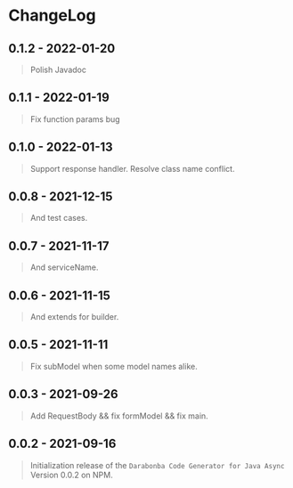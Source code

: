 # ChangeLog

## 0.1.2 - 2022-01-20
> Polish Javadoc

## 0.1.1 - 2022-01-19
> Fix function params bug

## 0.1.0 - 2022-01-13
> Support response handler.
> Resolve class name conflict.

## 0.0.8 - 2021-12-15
> And test cases.

## 0.0.7 - 2021-11-17
> And serviceName.

## 0.0.6 - 2021-11-15
> And extends for builder.

## 0.0.5 - 2021-11-11
> Fix subModel when some model names alike.

## 0.0.3 - 2021-09-26
> Add RequestBody && fix formModel && fix main.

## 0.0.2 - 2021-09-16

> Initialization release of the `Darabonba Code Generator for Java Async` Version 0.0.2 on NPM.